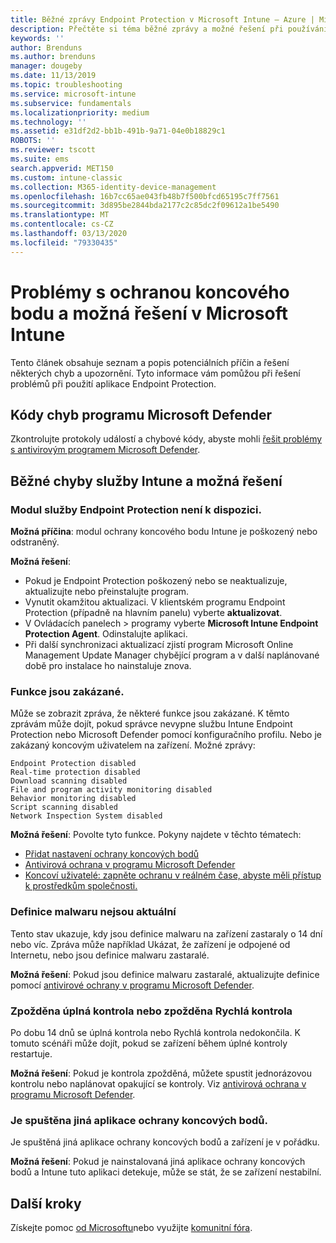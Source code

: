```yaml
---
title: Běžné zprávy Endpoint Protection v Microsoft Intune – Azure | Microsoft Docs
description: Přečtěte si téma běžné zprávy a možné řešení při používání a řešení potíží s aplikací Endpoint Protection a programem Microsoft Defender v Microsoft Intune.
keywords: ''
author: Brenduns
ms.author: brenduns
manager: dougeby
ms.date: 11/13/2019
ms.topic: troubleshooting
ms.service: microsoft-intune
ms.subservice: fundamentals
ms.localizationpriority: medium
ms.technology: ''
ms.assetid: e31df2d2-bb1b-491b-9a71-04e0b18829c1
ROBOTS: ''
ms.reviewer: tscott
ms.suite: ems
search.appverid: MET150
ms.custom: intune-classic
ms.collection: M365-identity-device-management
ms.openlocfilehash: 16b7cc65ae043fb48b7f500bfcd65195c7ff7561
ms.sourcegitcommit: 3d895be2844bda2177c2c85dc2f09612a1be5490
ms.translationtype: MT
ms.contentlocale: cs-CZ
ms.lasthandoff: 03/13/2020
ms.locfileid: "79330435"
---
```

# <a name="endpoint-protection-issues-and-possible-solutions-in-microsoft-intune"></a>Problémy s ochranou koncového bodu a možná řešení v Microsoft Intune

Tento článek obsahuje seznam a popis potenciálních příčin a řešení některých chyb a upozornění. Tyto informace vám pomůžou při řešení problémů při použití aplikace Endpoint Protection.

## <a name="microsoft-defender-error-codes"></a>Kódy chyb programu Microsoft Defender

Zkontrolujte protokoly událostí a chybové kódy, abyste mohli [řešit problémy s antivirovým programem Microsoft Defender](https://docs.microsoft.com/windows/security/threat-protection/windows-defender-antivirus/troubleshoot-windows-defender-antivirus).

## <a name="common-intune-errors-and-possible-resolutions"></a>Běžné chyby služby Intune a možná řešení

### <a name="endpoint-protection-engine-unavailable"></a>Modul služby Endpoint Protection není k dispozici.

**Možná příčina**: modul ochrany koncového bodu Intune je poškozený nebo odstraněný.

**Možná řešení**:

- Pokud je Endpoint Protection poškozený nebo se neaktualizuje, aktualizujte nebo přeinstalujte program.
- Vynutit okamžitou aktualizaci. V klientském programu Endpoint Protection (případně na hlavním panelu) vyberte **aktualizovat**.
- V Ovládacích panelech > programy vyberte **Microsoft Intune Endpoint Protection Agent**. Odinstalujte aplikaci.
- Při další synchronizaci aktualizací zjistí program Microsoft Online Management Update Manager chybějící program a v další naplánované době pro instalace ho nainstaluje znova.

### <a name="features-are-disabled"></a>Funkce jsou zakázané.

Může se zobrazit zpráva, že některé funkce jsou zakázané. K těmto zprávám může dojít, pokud správce nevypne službu Intune Endpoint Protection nebo Microsoft Defender pomocí konfiguračního profilu. Nebo je zakázaný koncovým uživatelem na zařízení. Možné zprávy:

`Endpoint Protection disabled`  
`Real-time protection disabled`  
`Download scanning disabled`  
`File and program activity monitoring disabled`  
`Behavior monitoring disabled`  
`Script scanning disabled`  
`Network Inspection System disabled`  

**Možná řešení**: Povolte tyto funkce. Pokyny najdete v těchto tématech:

- [Přidat nastavení ochrany koncových bodů](../protect/endpoint-protection-configure.md)
- [Antivirová ochrana v programu Microsoft Defender](../configuration/device-restrictions-windows-10.md#microsoft-defender-antivirus)
- [Koncoví uživatelé: zapněte ochranu v reálném čase, abyste měli přístup k prostředkům společnosti.](../user-help/turn-on-defender-windows.md)

### <a name="malware-definitions-out-of-date"></a>Definice malwaru nejsou aktuální

Tento stav ukazuje, kdy jsou definice malwaru na zařízení zastaraly o 14 dní nebo víc. Zpráva může například Ukázat, že zařízení je odpojené od Internetu, nebo jsou definice malwaru zastaralé.

**Možná řešení**: Pokud jsou definice malwaru zastaralé, aktualizujte definice pomocí [antivirové ochrany v programu Microsoft Defender](../configuration/device-restrictions-windows-10.md#microsoft-defender-antivirus).

### <a name="full-scan-overdue-or-quick-scan-overdue"></a>Zpožděna úplná kontrola nebo zpožděna Rychlá kontrola

Po dobu 14 dnů se úplná kontrola nebo Rychlá kontrola nedokončila. K tomuto scénáři může dojít, pokud se zařízení během úplné kontroly restartuje.

**Možná řešení**: Pokud je kontrola zpožděná, můžete spustit jednorázovou kontrolu nebo naplánovat opakující se kontroly. Viz [antivirová ochrana v programu Microsoft Defender](../configuration/device-restrictions-windows-10.md#microsoft-defender-antivirus).

### <a name="another-endpoint-protection-application-running"></a>Je spuštěna jiná aplikace ochrany koncových bodů.

Je spuštěná jiná aplikace ochrany koncových bodů a zařízení je v pořádku.

**Možná řešení**: Pokud je nainstalovaná jiná aplikace ochrany koncových bodů a Intune tuto aplikaci detekuje, může se stát, že se zařízení nestabilní.

## <a name="next-steps"></a>Další kroky

Získejte pomoc [od Microsoftu](get-support.md)nebo využijte [komunitní fóra](https://social.technet.microsoft.com/Forums/en-US/home?category=microsoftintune).
